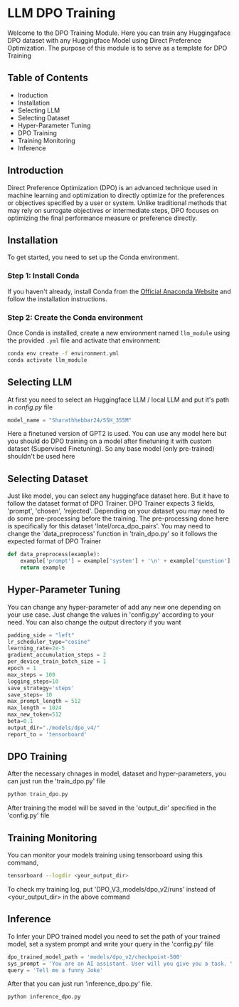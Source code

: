 # LLM DPO Training

Welcome to the DPO Training Module. Here you can train any Huggingaface DPO dataset with any Huggingface Model using Direct Preference Optimization. The purpose of this module is to serve as a template for DPO Training

## Table of Contents

- Iroduction
- Installation
- Selecting LLM
- Selecting Dataset
- Hyper-Parameter Tuning
- DPO Training
- Training Monitoring
- Inference

## Introduction

Direct Preference Optimization (DPO) is an advanced technique used in machine learning and optimization to directly optimize for the preferences or objectives specified by a user or system. Unlike traditional methods that may rely on surrogate objectives or intermediate steps, DPO focuses on optimizing the final performance measure or preference directly. 

## Installation

To get started, you need to set up the Conda environment.

### Step 1: Install Conda

If you haven't already, install Conda from the [Official Anaconda Website](https://www.anaconda.com/products/distribution) and follow the installation instructions.

### Step 2: Create the Conda environment

Once Conda is installed, create a new environment named `llm_module` using the provided `.yml` file and activate that environment:

```bash
conda env create -f environment.yml
conda activate llm_module
```
## Selecting LLM

At first you need to select an Huggingface LLM / local LLM and put it's path in *config.py* file

```python
model_name = "Sharathhebbar24/SSH_355M"
```
Here a finetuned version of GPT2 is used. You can use any model here but you should do DPO training on a model after finetuning it with custom dataset (Supervised Finetuning). So any base model (only pre-trained) shouldn't be used here

## Selecting Dataset

Just like model, you can select any huggingface dataset here. But it have to follow the dataset format of DPO Trainer. DPO Trainer expects 3 fields, 'prompt', 'chosen', 'rejected'. Depending on your dataset you may need to do some pre-processing before the training. The pre-processing done here is specifically for this dataset 'Intel/orca_dpo_pairs'. You may need to change the 'data_preprocess' function in 'train_dpo.py' so it follows the expected format of DPO Trainer

```python
def data_preprocess(example):
    example['prompt'] = example['system'] + '\n' + example['question']
    return example
```

## Hyper-Parameter Tuning
You can change any hyper-parameter of add any new one depending on your use case. Just change the values in 'config.py' according to your need. You can also change the output directory if you want
```python
padding_side = "left"
lr_scheduler_type="cosine"
learning_rate=2e-5
gradient_accumulation_steps = 2
per_device_train_batch_size = 1
epoch = 1
max_steps = 100
logging_steps=10
save_strategy='steps'
save_steps= 10
max_prompt_length = 512
max_length = 1024
max_new_token=512
beta=0.1
output_dir="./models/dpo_v4/"
report_to = 'tensorboard'
```

## DPO Training
After the necessary chnages in model, dataset and hyper-parameters, you can just run the 'train_dpo.py' file
```bash
python train_dpo.py
```
After training the model will be saved in the 'output_dir' specified in the 'config.py' file

## Training Monitoring
You can monitor your models training using tensorboard using this command,
```bash
tensorboard --logdir <your_output_dir>
```
To check my training log, put 'DPO_V3_models/dpo_v2/runs' instead of <your_output_dir> in the above command 

## Inference

To Infer your DPO trained model you need to set the path of your trained model, set a system prompt and write your query in the 'config.py' file
```python
dpo_trained_model_path = 'models/dpo_v2/checkpoint-500'
sys_prompt = 'You are an AI assistant. User will you give you a task. Your goal is to complete the task as faithfully as you can. While performing the task think step-by-step and justify your steps.'
query = 'Tell me a funny Joke'
```
After that you can just run 'inference_dpo.py' file.
```bash
python inference_dpo.py
```

